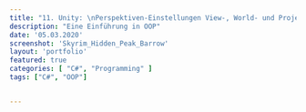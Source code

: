 ```yaml
---
title: "11. Unity: \nPerspektiven-Einstellungen View-, World- und Projektionmatrix"
description: "Eine Einführung in OOP"
date: '05.03.2020'
screenshot: 'Skyrim_Hidden_Peak_Barrow'
layout: 'portfolio'
featured: true
categories: [ "C#", "Programming" ]
tags: ["C#", "OOP"]


---
```


## 